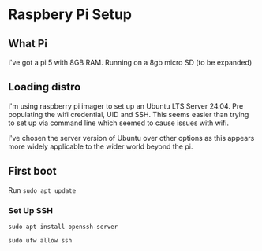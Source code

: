 # Raspbery Pi Setup

## What Pi

I've got a pi 5 with 8GB RAM. Running on a 8gb micro SD (to be expanded)

## Loading distro
I'm using raspberry pi imager to set up an Ubuntu LTS Server 24.04. Pre populating the wifi credential, UID and SSH. This seems easier than trying to set up via command line which seemed to cause issues with wifi.

I've chosen the server version of Ubuntu over other options as this appears more widely applicable to the wider world beyond the pi.

## First boot

Run `sudo apt update`

### Set Up SSH

`sudo apt install openssh-server`

`sudo ufw allow ssh`
